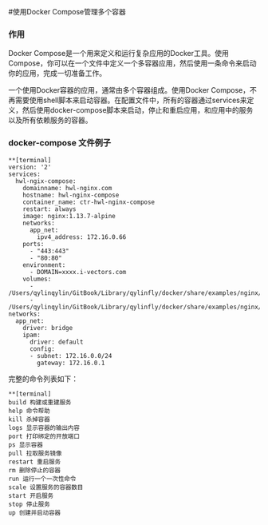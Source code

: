<!-- toc -->

#使用Docker Compose管理多个容器

### 作用
Docker Compose是一个用来定义和运行复杂应用的Docker工具。使用Compose，你可以在一个文件中定义一个多容器应用，然后使用一条命令来启动你的应用，完成一切准备工作。

一个使用Docker容器的应用，通常由多个容器组成。使用Docker Compose，不再需要使用shell脚本来启动容器。在配置文件中，所有的容器通过services来定义，然后使用docker-compose脚本来启动，停止和重启应用，和应用中的服务以及所有依赖服务的容器。

###  docker-compose 文件例子
```
**[terminal]
version: '2'
services:
  hwl-ngix-compose:
    domainname: hwl-nginx.com
    hostname: hwl-nginx-compose
    container_name: ctr-hwl-nginx-compose
    restart: always
    image: nginx:1.13.7-alpine
    networks:
      app_net:
        ipv4_address: 172.16.0.66
    ports:
      - "443:443"
      - "80:80"
    environment:
      - DOMAIN=xxxx.i-vectors.com
    volumes:
      - /Users/qylinqylin/GitBook/Library/qylinfly/docker/share/examples/nginx/html:/usr/share/nginx/html
      - /Users/qylinqylin/GitBook/Library/qylinfly/docker/share/examples/nginx/nginx.conf:/etc/nginx/nginx.conf
networks:
  app_net:
    driver: bridge
    ipam:
      driver: default
      config:
      - subnet: 172.16.0.0/24
        gateway: 172.16.0.1   
```

完整的命令列表如下：

```
**[terminal]
build 构建或重建服务
help 命令帮助
kill 杀掉容器
logs 显示容器的输出内容
port 打印绑定的开放端口
ps 显示容器
pull 拉取服务镜像
restart 重启服务
rm 删除停止的容器
run 运行一个一次性命令
scale 设置服务的容器数目
start 开启服务
stop 停止服务
up 创建并启动容器
```

